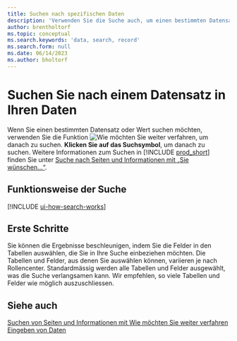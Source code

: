 ```yaml
---
title: Suchen nach spezifischen Daten
description: 'Verwenden Sie die Suche auch, um einen bestimmten Datensatz zu finden.'
author: brentholtorf
ms.topic: conceptual
ms.search.keywords: 'data, search, record'
ms.search.form: null
ms.date: 06/14/2023
ms.author: bholtorf
---
```


# Suchen Sie nach einem Datensatz in Ihren Daten

Wenn Sie einen bestimmten Datensatz oder Wert suchen möchten, verwenden Sie die Funktion ![Wie möchten Sie weiter verfahren](media/ui-search/search.png "Nach Seite oder Bericht suchen"), um danach zu suchen. **Klicken Sie auf das Suchsymbol**, um danach zu suchen. Weitere Informationen zum Suchen in [!INCLUDE [prod_short](includes/prod_short.md)] finden Sie unter [Suche nach Seiten und Informationen mit „Sie wünschen...“](ui-search.md).

## Funktionsweise der Suche

[!INCLUDE [ui-how-search-works](includes/ui-how-search-works.md)]

## Erste Schritte

Sie können die Ergebnisse beschleunigen, indem Sie die Felder in den Tabellen auswählen, die Sie in Ihre Suche einbeziehen möchten. Die Tabellen und Felder, aus denen Sie auswählen können, variieren je nach Rollencenter. Standardmässig werden alle Tabellen und Felder ausgewählt, was die Suche verlangsamen kann. Wir empfehlen, so viele Tabellen und Felder wie möglich auszuschliessen.

## Siehe auch

[Suchen von Seiten und Informationen mit Wie möchten Sie weiter verfahren](ui-search.md)  
[Eingeben von Daten](ui-enter-data.md)  
